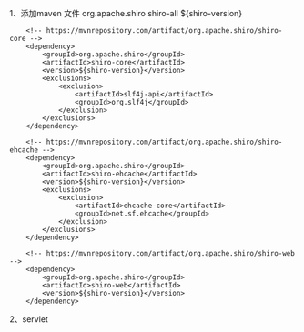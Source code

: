 1、添加maven 文件
    <!--shiro 必备包-->
        <!-- https://mvnrepository.com/artifact/org.apache.shiro/shiro-all -->
        <dependency>
            <groupId>org.apache.shiro</groupId>
            <artifactId>shiro-all</artifactId>
            <version>${shiro-version}</version>
        </dependency>

        <!-- https://mvnrepository.com/artifact/org.apache.shiro/shiro-core -->
        <dependency>
            <groupId>org.apache.shiro</groupId>
            <artifactId>shiro-core</artifactId>
            <version>${shiro-version}</version>
            <exclusions>
                <exclusion>
                    <artifactId>slf4j-api</artifactId>
                    <groupId>org.slf4j</groupId>
                </exclusion>
            </exclusions>
        </dependency>

        <!-- https://mvnrepository.com/artifact/org.apache.shiro/shiro-ehcache -->
        <dependency>
            <groupId>org.apache.shiro</groupId>
            <artifactId>shiro-ehcache</artifactId>
            <version>${shiro-version}</version>
            <exclusions>
                <exclusion>
                    <artifactId>ehcache-core</artifactId>
                    <groupId>net.sf.ehcache</groupId>
                </exclusion>
            </exclusions>
        </dependency>

        <!-- https://mvnrepository.com/artifact/org.apache.shiro/shiro-web -->
        <dependency>
            <groupId>org.apache.shiro</groupId>
            <artifactId>shiro-web</artifactId>
            <version>${shiro-version}</version>
        </dependency>
2、servlet